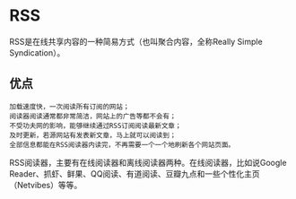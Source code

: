# RSS

RSS是在线共享内容的一种简易方式（也叫聚合内容，全称Really Simple Syndication）。

## 优点

    加载速度快，一次阅读所有订阅的网站；
    阅读器阅读通常都非常简洁，网站上的广告等都不会有；
    不受功夫网的影响，能够继续通过RSS订阅阅读最新文章；
    及时更新，若源网站有发表新文章，马上就可以阅读到；
    全部信息都能在RSS阅读器内读完，不再需要一个一个地刷新各个网站页面。

RSS阅读器，主要有在线阅读器和离线阅读器两种。在线阅读器，比如说Google Reader、抓虾、鲜果、QQ阅读、有道阅读、豆瓣九点和一些个性化主页（Netvibes）等等。
